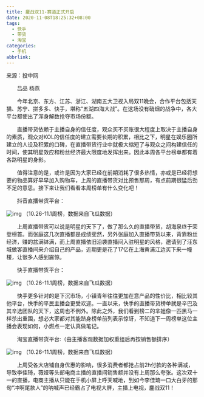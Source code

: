 ```yaml
---
title: 鏖战双11-赛道正式开启
date: 2020-11-08T18:25:32+08:00
tags:
  - 快手
  - 带货
  - 淘宝
categories:
  - 手机
abbrlink:
---
```


来源：投中网

　　吕品 杨燕

　　今年北京、东方、江苏、浙江、湖南五大卫视入局双11晚会，合作平台包括天猫、苏宁、拼多多、快手，堪称“五湖四海大战”。在这场没有硝烟的战争中，各大平台都使出了浑身解数抢夺市场份额。

　　直播带货依赖于主播自身的信任度，观众买不买账很大程度上取决于主播自身的素质，观众对KOL的信任度的建立需要长期的积累，相比之下，明星在娱乐圈所建立的人设及积累的口碑，在直播带货行业中就极大缩短了与观众之间构建信任的时间，使其明星效应和粉丝经济最大限度地发挥出来。因此本周各平台榜单都有着各路明星的身影。

　　值得注意的是，或许是因为大家已经在前期消耗了很多热情，亦或是已经将想要的物品算好早早加入购物车，上周的直播带货对比预售那周，有点前期很猛后劲不足的意思。接下来让我们看看本周榜单有什么变化吧！

　　抖音直播带货平台：

![img](https://cdn.jsdelivr.net/gh/yakeing/Documentation@main/Hexo/images/0ad0-kcieyvz6365839.png)
（10.26-11.1周榜，数据来自飞瓜数据）

　　上周直播带货可以说是明星的天下了，做了那么久的直播带货，胡海泉终于荣登榜首。而张庭这几次直播都是成绩斐然，另外张庭加入直播带货以来，背靠粉丝经济，赚的盆满钵满，而上周直播依旧沿袭直播间入驻明星的风格，邀请到了汪东城做客直播间来介绍自己的产品，近期更是花了17亿在上海黄浦江边买下来一幢楼，让很多人感到震惊。

　　快手直播带货平台：

![img](https://cdn.jsdelivr.net/gh/yakeing/Documentation@main/Hexo/images/1fdb-kcieyvz6365840.png)
（10.26-11.1周榜，数据来自飞瓜数据）

　　快手更多针对的是下沉市场，小镇青年往往更加在意产品的性价比，相比较其他平台，快手的平民主播会更受欢迎。一直以来，快手的直播带货榜单就是辛巴及其辛选团队的天下，这周也不例外。除此之外，我们看到榜二的芈姐像一匹黑马一样杀出重围，想必大家都对其能跻身榜单前列表示惊讶，不知道下一周榜单这位主播会表现如何，小燃点一定认真做笔记。

　　淘宝直播带货平台:（由主播客观数据加权重组后再按销售额排序）

![img](https://cdn.jsdelivr.net/gh/yakeing/Documentation@main/Hexo/images/c355-kcieyvz6366097.png)
（10.26-11.1周榜，数据来自飞瓜数据）

　　上周受各大店铺自身优惠的影响，很多消费者都抢占前2h付款的各种满减，导致李佳琦，薇娅等头部电商主播的直播间销售额并没有上周那么夸张。这次双十一的直播，电商主播从只能在手机小屏上呼天喊地，到如今李佳琦一口大白牙的那句“冲啊尾款人”的呐喊声已经霸占了电视大屏，主播上电视，鏖战双11！